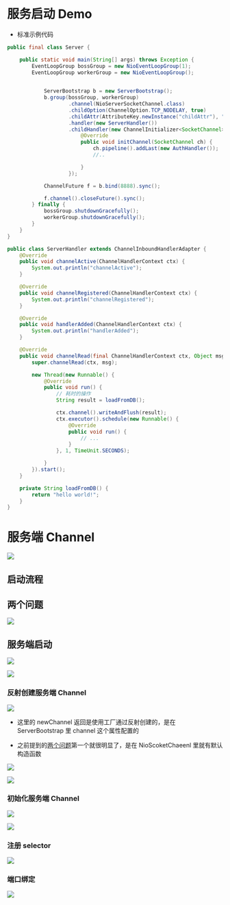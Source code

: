# 服务启动 Demo

- 标准示例代码

```java
public final class Server {

    public static void main(String[] args) throws Exception {
        EventLoopGroup bossGroup = new NioEventLoopGroup(1);
        EventLoopGroup workerGroup = new NioEventLoopGroup();

  
            ServerBootstrap b = new ServerBootstrap();
            b.group(bossGroup, workerGroup)
                    .channel(NioServerSocketChannel.class)
                    .childOption(ChannelOption.TCP_NODELAY, true)
                    .childAttr(AttributeKey.newInstance("childAttr"), "childAttrValue")
                    .handler(new ServerHandler())
                    .childHandler(new ChannelInitializer<SocketChannel>() {
                        @Override
                        public void initChannel(SocketChannel ch) {
                            ch.pipeline().addLast(new AuthHandler());
                            //..

                        }
                    });

            ChannelFuture f = b.bind(8888).sync();

            f.channel().closeFuture().sync();
        } finally {
            bossGroup.shutdownGracefully();
            workerGroup.shutdownGracefully();
        }
    }
}
```

```java
public class ServerHandler extends ChannelInboundHandlerAdapter {
    @Override
    public void channelActive(ChannelHandlerContext ctx) {
        System.out.println("channelActive");
    }

    @Override
    public void channelRegistered(ChannelHandlerContext ctx) {
        System.out.println("channelRegistered");
    }

    @Override
    public void handlerAdded(ChannelHandlerContext ctx) {
        System.out.println("handlerAdded");
    }

    @Override
    public void channelRead(final ChannelHandlerContext ctx, Object msg) throws Exception {
        super.channelRead(ctx, msg);

        new Thread(new Runnable() {
            @Override
            public void run() {
                // 耗时的操作
                String result = loadFromDB();

                ctx.channel().writeAndFlush(result);
                ctx.executor().schedule(new Runnable() {
                    @Override
                    public void run() {
                        // ...
                    }
                }, 1, TimeUnit.SECONDS);

            }
        }).start();
    }

    private String loadFromDB() {
        return "hello world!";
    }
}

```

# 服务端 Channel

![](image/Pasted%20image%2020250131065711.png)

## 启动流程

## 两个问题

![](image/Pasted%20image%2020250131040046.png)

## 服务端启动


![](image/Pasted%20image%2020250131040217.png)

![](image/Pasted%20image%2020250131040224.png)

### 反射创建服务端 Channel

![](image/Pasted%20image%2020250131040513.png)

- 这里的 newChannel 返回是使用工厂通过反射创建的，是在 ServerBootstrap 里 channel 这个属性配置的

- 之前提到的[两个问题](#两个问题)第一个就很明显了，是在 NioScoketChaeenl 里就有默认构造函数

![](image/Pasted%20image%2020250131041324.png)

![](image/Pasted%20image%2020250131041120.png)

### 初始化服务端 Channel

![](image/Pasted%20image%2020250131041859.png)

![](image/Pasted%20image%2020250131041948.png)

### 注册 selector

![](image/Pasted%20image%2020250131042644.png)

### 端口绑定

![](image/Pasted%20image%2020250131045732.png)